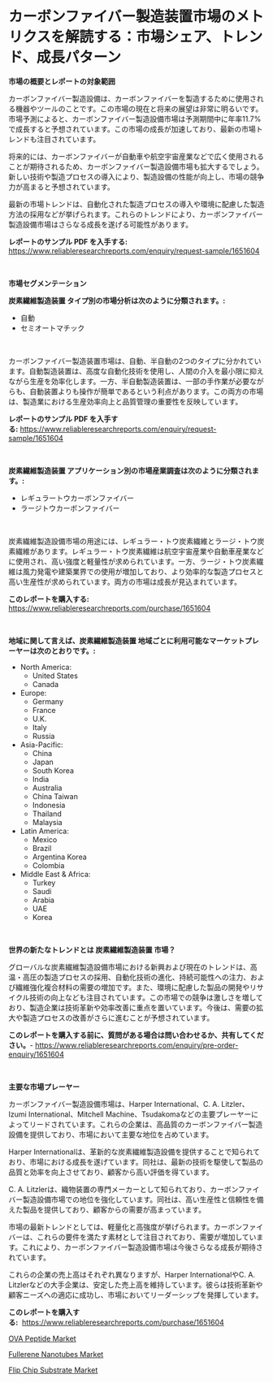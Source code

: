 <p><h1>カーボンファイバー製造装置市場のメトリクスを解読する：市場シェア、トレンド、成長パターン</h1></p><p><strong>市場の概要とレポートの対象範囲</strong></p>
<p><p>カーボンファイバー製造設備は、カーボンファイバーを製造するために使用される機器やツールのことです。この市場の現在と将来の展望は非常に明るいです。市場予測によると、カーボンファイバー製造設備市場は予測期間中に年率11.7%で成長すると予想されています。この市場の成長が加速しており、最新の市場トレンドも注目されています。</p><p>将来的には、カーボンファイバーが自動車や航空宇宙産業などで広く使用されることが期待されるため、カーボンファイバー製造設備市場も拡大するでしょう。新しい技術や製造プロセスの導入により、製造設備の性能が向上し、市場の競争力が高まると予想されています。</p><p>最新の市場トレンドは、自動化された製造プロセスの導入や環境に配慮した製造方法の採用などが挙げられます。これらのトレンドにより、カーボンファイバー製造設備市場はさらなる成長を遂げる可能性があります。</p></p>
<p><strong>レポートのサンプル PDF を入手する:</strong> <a href="https://www.reliableresearchreports.com/enquiry/request-sample/1651604">https://www.reliableresearchreports.com/enquiry/request-sample/1651604</a></p>
<p>&nbsp;</p>
<p><strong>市場セグメンテーション</strong></p>
<p><strong>炭素繊維製造装置 タイプ別の市場分析は次のように分類されます。:</strong></p>
<p><ul><li>自動</li><li>セミオートマチック</li></ul></p>
<p>&nbsp;</p>
<p><p>カーボンファイバー製造装置市場は、自動、半自動の2つのタイプに分かれています。自動製造装置は、高度な自動化技術を使用し、人間の介入を最小限に抑えながら生産を効率化します。一方、半自動製造装置は、一部の手作業が必要ながらも、自動装置よりも操作が簡単であるという利点があります。この両方の市場は、製造業における生産効率向上と品質管理の重要性を反映しています。</p></p>
<p><strong>レポートのサンプル PDF を入手する:</strong>&nbsp;<a href="https://www.reliableresearchreports.com/enquiry/request-sample/1651604">https://www.reliableresearchreports.com/enquiry/request-sample/1651604</a></p>
<p>&nbsp;</p>
<p><strong> 炭素繊維製造装置 アプリケーション別の市場産業調査は次のように分類されます。:</strong></p>
<p><ul><li>レギュラートウカーボンファイバー</li><li>ラージトウカーボンファイバー</li></ul></p>
<p>&nbsp;</p>
<p><p>炭素繊維製造設備市場の用途には、レギュラー・トウ炭素繊維とラージ・トウ炭素繊維があります。レギュラー・トウ炭素繊維は航空宇宙産業や自動車産業などに使用され、高い強度と軽量性が求められています。一方、ラージ・トウ炭素繊維は風力発電や建築業界での使用が増加しており、より効率的な製造プロセスと高い生産性が求められています。両方の市場は成長が見込まれています。</p></p>
<p><strong>このレポートを購入する:</strong>&nbsp; <a href="https://www.reliableresearchreports.com/purchase/1651604">https://www.reliableresearchreports.com/purchase/1651604</a></p>
<p>&nbsp;</p>
<p><strong>地域に関して言えば、炭素繊維製造装置 地域ごとに利用可能なマーケットプレーヤーは次のとおりです。:</strong></p>
<p><ul>
    <li>
        North America:
        <ul>
            <li>United States</li>
            <li>Canada</li>
        </ul>
    </li>
    <li>
        Europe:
        <ul>
            <li>Germany</li>
            <li>France</li>
            <li>U.K.</li>
            <li>Italy</li>
            <li>Russia</li>
        </ul>
    </li>
    <li>
        Asia-Pacific:
        <ul>
            <li>China</li>
            <li>Japan</li>
            <li>South Korea</li>
            <li>India</li>
            <li>Australia</li>
            <li>China Taiwan</li>
            <li>Indonesia</li>
            <li>Thailand</li>
            <li>Malaysia</li>
        </ul>
    </li>
    <li>
        Latin America:
        <ul>
            <li>Mexico</li>
            <li>Brazil</li>
            <li>Argentina Korea</li>
            <li>Colombia</li>
        </ul>
    </li>
    <li>
        Middle East & Africa:
        <ul>
            <li>Turkey</li>
            <li>Saudi</li>
            <li>Arabia</li>
            <li>UAE</li>
            <li>Korea</li>
        </ul>
    </li>
    </ul></p>
<p>&nbsp;</p>
<p><strong>世界の新たなトレンドとは 炭素繊維製造装置 市場？</strong></p>
<p><p>グローバルな炭素繊維製造設備市場における新興および現在のトレンドは、高温・高圧の製造プロセスの採用、自動化技術の進化、持続可能性への注力、および繊維強化複合材料の需要の増加です。また、環境に配慮した製品の開発やリサイクル技術の向上なども注目されています。この市場での競争は激しさを増しており、製造企業は技術革新や効率改善に重点を置いています。今後は、需要の拡大や製造プロセスの改善がさらに進むことが予想されています。</p></p>
<p><strong>このレポートを購入する前に、質問がある場合は問い合わせるか、共有してください。</strong>- <a href="https://www.reliableresearchreports.com/enquiry/pre-order-enquiry/1651604">https://www.reliableresearchreports.com/enquiry/pre-order-enquiry/1651604</a></p>
<p>&nbsp;</p>
<p><strong>主要な市場プレーヤー</strong></p>
<p><p>カーボンファイバー製造設備市場は、Harper International、C. A. Litzler、Izumi International、Mitchell Machine、Tsudakomaなどの主要プレーヤーによってリードされています。これらの企業は、高品質のカーボンファイバー製造設備を提供しており、市場において主要な地位を占めています。</p><p>Harper Internationalは、革新的な炭素繊維製造設備を提供することで知られており、市場における成長を遂げています。同社は、最新の技術を駆使して製品の品質と効率を向上させており、顧客から高い評価を得ています。</p><p>C. A. Litzlerは、織物装置の専門メーカーとして知られており、カーボンファイバー製造設備市場での地位を強化しています。同社は、高い生産性と信頼性を備えた製品を提供しており、顧客からの需要が高まっています。</p><p>市場の最新トレンドとしては、軽量化と高強度が挙げられます。カーボンファイバーは、これらの要件を満たす素材として注目されており、需要が増加しています。これにより、カーボンファイバー製造設備市場は今後さらなる成長が期待されています。</p><p>これらの企業の売上高はそれぞれ異なりますが、Harper InternationalやC. A. Litzlerなどの大手企業は、安定した売上高を維持しています。彼らは技術革新や顧客ニーズへの適応に成功し、市場においてリーダーシップを発揮しています。</p></p>
<p><strong>このレポートを購入する:</strong>&nbsp;&nbsp;<a href="https://www.reliableresearchreports.com/purchase/1651604">https://www.reliableresearchreports.com/purchase/1651604</a></p>
<p><p><a href="https://copper-carbon-84f.notion.site/OVA-Peptide-Market-Size-Furnishes-Valuable-Information-Encompassing-Market-Share-Market-Trends-and-427cb2eb1cb34216993657d6d0b854dc">OVA Peptide Market</a></p><p><a href="https://circular-yam-9b9.notion.site/Fullerene-Nanotubes-Market-Dynamics-2024-2031-Also-about-Its-Market-Trends-Projections-and-Opport-0e5a92c5d9914cf0bbd3797b2d1edc09">Fullerene Nanotubes Market</a></p><p><a href="https://github.com/Hazelklievgspy6vdcsmu106w/Market-Research-Report-List-1/blob/main/flip-chip-substrate-market.md">Flip Chip Substrate Market</a></p></p>